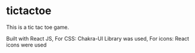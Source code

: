 # tictactoe
This is a tic tac toe game.

Built with React JS,
For CSS: Chakra-UI Library was used,
For icons: React icons were used